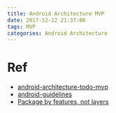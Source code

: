 ```yaml
---
title: Android Architecture MVP
date: 2017-12-12 21:37:06
tags: MVP
categories: Android Architecture
---
```

# Ref

* [android-architecture-todo-mvp](https://github.com/googlesamples/android-architecture/tree/todo-mvp)
* [android-guidelines](https://github.com/ribot/android-guidelines/blob/master/architecture_guidelines/android_architecture.md)
* [Package by features, not layers](https://hackernoon.com/package-by-features-not-layers-2d076df1964d)